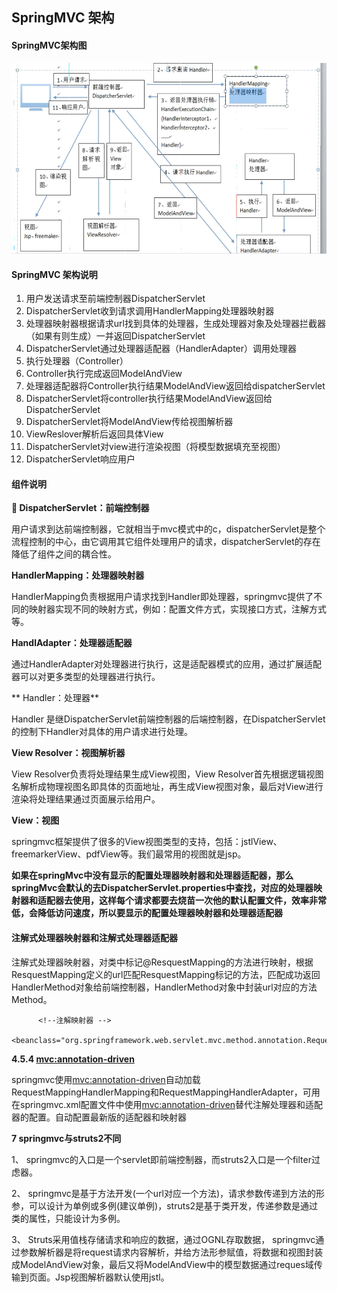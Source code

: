 ##  SpringMVC  架构

####  SpringMVC架构图

![SpringMVC架构](pictures/springMvc架构.png)

####  SpringMVC  架构说明

1. 用户发送请求至前端控制器DispatcherServlet
2. DispatcherServlet收到请求调用HandlerMapping处理器映射器
3. 处理器映射器根据请求url找到具体的处理器，生成处理器对象及处理器拦截器（如果有则生成）一并返回DispatcherServlet
4. DispatcherServlet通过处理器适配器（HandlerAdapter）调用处理器
5. 执行处理器（Controller）
6. Controller执行完成返回ModelAndView
7. 处理器适配器将Controller执行结果ModelAndView返回给dispatcherServlet
8. DispatcherServlet将controller执行结果ModelAndView返回给DispatcherServlet
9. DispatcherServlet将ModelAndView传给视图解析器
10. ViewReslover解析后返回具体View
11. DispatcherServlet对view进行渲染视图（将模型数据填充至视图）
12. DispatcherServlet响应用户

#### 组件说明
**	DispatcherServlet：前端控制器**

用户请求到达前端控制器，它就相当于mvc模式中的c，dispatcherServlet是整个流程控制的中心，由它调用其它组件处理用户的请求，dispatcherServlet的存在降低了组件之间的耦合性。

**HandlerMapping：处理器映射器**

HandlerMapping负责根据用户请求找到Handler即处理器，springmvc提供了不同的映射器实现不同的映射方式，例如：配置文件方式，实现接口方式，注解方式等。

**HandlAdapter：处理器适配器**

通过HandlerAdapter对处理器进行执行，这是适配器模式的应用，通过扩展适配器可以对更多类型的处理器进行执行。

**	Handler：处理器**

Handler 是继DispatcherServlet前端控制器的后端控制器，在DispatcherServlet的控制下Handler对具体的用户请求进行处理。

**View Resolver：视图解析器**

View Resolver负责将处理结果生成View视图，View Resolver首先根据逻辑视图名解析成物理视图名即具体的页面地址，再生成View视图对象，最后对View进行渲染将处理结果通过页面展示给用户。

**View：视图**

springmvc框架提供了很多的View视图类型的支持，包括：jstlView、freemarkerView、pdfView等。我们最常用的视图就是jsp。

**如果在springMvc中没有显示的配置处理器映射器和处理器适配器，那么springMvc会默认的去DispatcherServlet.properties中查找，对应的处理器映射器和适配器去使用，这样每个请求都要去烧苗一次他的默认配置文件，效率非常低，会降低访问速度，所以要显示的配置处理器映射器和处理器适配器**

#### 注解式处理器映射器和注解式处理器适配器

注解式处理器映射器，对类中标记@ResquestMapping的方法进行映射，根据ResquestMapping定义的url匹配ResquestMapping标记的方法，匹配成功返回HandlerMethod对象给前端控制器，HandlerMethod对象中封装url对应的方法Method。

          <!--注解映射器 -->
          <beanclass="org.springframework.web.servlet.mvc.method.annotation.RequestMappingHandlerMapping"/>

**4.5.4	<mvc:annotation-driven>**

springmvc使用<mvc:annotation-driven>自动加载RequestMappingHandlerMapping和RequestMappingHandlerAdapter，可用在springmvc.xml配置文件中使用<mvc:annotation-driven>替代注解处理器和适配器的配置。自动配置最新版的适配器和映射器


**7	springmvc与struts2不同**

1、	springmvc的入口是一个servlet即前端控制器，而struts2入口是一个filter过虑器。

2、	springmvc是基于方法开发(一个url对应一个方法)，请求参数传递到方法的形参，可以设计为单例或多例(建议单例)，struts2是基于类开发，传递参数是通过类的属性，只能设计为多例。

3、	Struts采用值栈存储请求和响应的数据，通过OGNL存取数据， springmvc通过参数解析器是将request请求内容解析，并给方法形参赋值，将数据和视图封装成ModelAndView对象，最后又将ModelAndView中的模型数据通过reques域传输到页面。Jsp视图解析器默认使用jstl。
